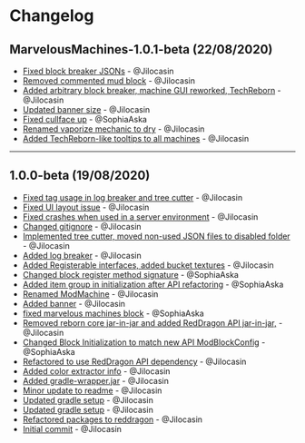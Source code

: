 # Changelog

## MarvelousMachines-1.0.1-beta (22/08/2020)
- [Fixed block breaker JSONs](https://github.com/TeamRedDragon/RedDragon-Marvelous-Machines/commit/3d392395966d47fe343d502bead95c4b12fec9f0) - @Jilocasin
- [Removed commented mud block](https://github.com/TeamRedDragon/RedDragon-Marvelous-Machines/commit/3d2768c48ba20b88cceec1ce536b91f82ad48e1b) - @Jilocasin
- [Added arbitrary block breaker, machine GUI reworked, TechReborn](https://github.com/TeamRedDragon/RedDragon-Marvelous-Machines/commit/450f7cb5cf67bca5b1b94440525eafcc4a82cb8f) - @Jilocasin
- [Updated banner size](https://github.com/TeamRedDragon/RedDragon-Marvelous-Machines/commit/23ea7467d17c14ce1b43eefc23f2d768fc204d26) - @Jilocasin
- [Fixed cullface up](https://github.com/TeamRedDragon/RedDragon-Marvelous-Machines/commit/8e67926fea9795dffc9e12264413a82e9250f86d) - @SophiaAska
- [Renamed vaporize mechanic to dry](https://github.com/TeamRedDragon/RedDragon-Marvelous-Machines/commit/17cd29f1a8a03282b323f8dbd608efb8f5950522) - @Jilocasin
- [Added TechReborn-like tooltips to all machines](https://github.com/TeamRedDragon/RedDragon-Marvelous-Machines/commit/9da8468832ce7d7c72555484d86839fcebd764e6) - @Jilocasin

---

## 1.0.0-beta (19/08/2020)
- [Fixed tag usage in log breaker and tree cutter](https://github.com/TeamRedDragon/RedDragon-Marvelous-Machines/commit/d0c9d0ac5b5d9ed9d98fd7fd6568f8bfa438943f) - @Jilocasin
- [Fixed UI layout issue](https://github.com/TeamRedDragon/RedDragon-Marvelous-Machines/commit/e059570df3023b46479805f2a13b4267534aa45b) - @Jilocasin
- [Fixed crashes when used in a server environment](https://github.com/TeamRedDragon/RedDragon-Marvelous-Machines/commit/a2d9cc7aef0d1075ad79cecc59dd7a27fae062d5) - @Jilocasin
- [Changed gitignore](https://github.com/TeamRedDragon/RedDragon-Marvelous-Machines/commit/2fd37090f59b0aa6e64107f37ba98a6c54ee1f58) - @Jilocasin
- [Implemented tree cutter, moved non-used JSON files to disabled folder](https://github.com/TeamRedDragon/RedDragon-Marvelous-Machines/commit/02c446d4a9929494cd7755eb391c22987ae6ba52) - @Jilocasin
- [Added log breaker](https://github.com/TeamRedDragon/RedDragon-Marvelous-Machines/commit/2b0b6c8e04f00399aa790dce0087997a59b2c2e1) - @Jilocasin
- [Added Registerable interfaces, added bucket textures](https://github.com/TeamRedDragon/RedDragon-Marvelous-Machines/commit/4a89124e169a1526ddc88b041fc32c5a9f640e82) - @Jilocasin
- [Changed block register method signature](https://github.com/TeamRedDragon/RedDragon-Marvelous-Machines/commit/e04f651fc52db7fb9c7accbfd8f5fd52e5e681f2) - @SophiaAska
- [Added item group in initialization after API refactoring](https://github.com/TeamRedDragon/RedDragon-Marvelous-Machines/commit/d0e659bc36faca44fa6768991f3724506cf08121) - @SophiaAska
- [Renamed ModMachine](https://github.com/TeamRedDragon/RedDragon-Marvelous-Machines/commit/35b8fb124fc375ff0b392e46ab2df9e6b94044e3) - @Jilocasin
- [Added banner](https://github.com/TeamRedDragon/RedDragon-Marvelous-Machines/commit/7ab4719ce573aeb16326e6cad630cbd073125e67) - @Jilocasin
- [fixed marvelous machines block](https://github.com/TeamRedDragon/RedDragon-Marvelous-Machines/commit/3fa8d2f6a026accfb7815fc3accf8f9d29d5bb5f) - @SophiaAska
- [Removed reborn core jar-in-jar and added RedDragon API jar-in-jar,](https://github.com/TeamRedDragon/RedDragon-Marvelous-Machines/commit/5f46bcf0e008a18a5482c64a932ec605ac108df0) - @Jilocasin
- [Changed Block Initialization to match new API ModBlockConfig](https://github.com/TeamRedDragon/RedDragon-Marvelous-Machines/commit/a7aadba02e1637b45ec324aef09a7410291995b4) - @SophiaAska
- [Refactored to use RedDragon API dependency](https://github.com/TeamRedDragon/RedDragon-Marvelous-Machines/commit/8d424b5448f01df288e8970db7803ceb135ac0f5) - @Jilocasin
- [Added color extractor info](https://github.com/TeamRedDragon/RedDragon-Marvelous-Machines/commit/3436929fb242b512d518462db18cb630b561e307) - @Jilocasin
- [Added gradle-wrapper.jar](https://github.com/TeamRedDragon/RedDragon-Marvelous-Machines/commit/19a59830e739b526e68d7e4da9ca366addf99277) - @Jilocasin
- [Minor update to readme](https://github.com/TeamRedDragon/RedDragon-Marvelous-Machines/commit/5211fc40ff89eab6c6646c7e8ba25244aede69e4) - @Jilocasin
- [Updated gradle setup](https://github.com/TeamRedDragon/RedDragon-Marvelous-Machines/commit/df884440c36b99f8040938a4cc20ffa7ec544f62) - @Jilocasin
- [Updated gradle setup](https://github.com/TeamRedDragon/RedDragon-Marvelous-Machines/commit/f206494857c6c1c4573cf92492460cdb176a7d6a) - @Jilocasin
- [Refactored packages to reddragon](https://github.com/TeamRedDragon/RedDragon-Marvelous-Machines/commit/88279573056a2a13215c9653a138e0e46e26c2c8) - @Jilocasin
- [Initial commit](https://github.com/TeamRedDragon/RedDragon-Marvelous-Machines/commit/dc92121250758f56d552e17379eba7d822b89c64) - @Jilocasin
